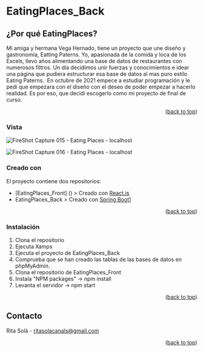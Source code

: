 # EatingPlaces_Back
<div id="top"></div>
<!--EATING PLACES -->


<!-- ¿Por qué EatingPlaces? -->
## ¿Por qué EatingPlaces?


Mi amiga y hermana Vega Hernado, tiene un proyecto que une diseño y gastronomía, Eatting Paterns. Yo, apasionada de la comida y loca de los Excels, llevo años alimentando una base de datos de restaurantes con numerosos filtros. Un día decidimos unir fuerzas y conocimientos e idear una página que pudiera estructurar esa base de datos al mas puro estilo Eating Paterns. 
En octubre de 2021 empece a estudiar programación y le pedí que empezara con el diseño con el deseo de poder empezar a hacerlo realidad. Es por eso, que decidí escogerlo como mi proyecto de final de curso. 


<p align="right">(<a href="#top">back to top</a>)</p>

<!-- Vista? -->

### Vista

![FireShot Capture 015 - Eating Places - localhost](https://user-images.githubusercontent.com/92262095/160093424-ca9a337e-4aa7-4aa1-b5e7-5d4f6d9482f8.png)

![FireShot Capture 016 - Eating Places - localhost](https://user-images.githubusercontent.com/92262095/160093440-8b2d265e-a652-4edf-906a-f5813151f07b.png)

### Creado con

El proyecto contiene dos repositorios: 
* [EatingPlaces_Front] () > Creado con [React.js](https://reactjs.org/)
* EatingPlaces_Back > Creado con [Spring Boot](https://spring.io/projects/spring-boot)]

<p align="right">(<a href="#top">back to top</a>)</p>



<!-- EMPEZAR -->


### Instalación



1. Clona el repositorio
2. Ejecuta Xamps 
3. Ejecuta el proyecto de EatingPlaces_Back
4. Comprueba que se han creado las tablas de las bases de datos en phpMyAdmin.
5. Clona el repositorio de EatingPlaces_Front
6. Instala "NPM packages" -> npm install
7. Levanta el servidor -> npm start

<p align="right">(<a href="#top">back to top</a>)</p>




<!-- CONTACTO -->
## Contacto

Rita Solà - ritasolacanals@gmail.com


<p align="right">(<a href="#top">back to top</a>)</p>



